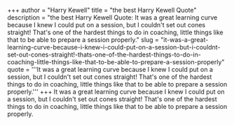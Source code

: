 +++
author = "Harry Kewell"
title = "the best Harry Kewell Quote"
description = "the best Harry Kewell Quote: It was a great learning curve because I knew I could put on a session, but I couldn't set out cones straight! That's one of the hardest things to do in coaching, little things like that to be able to prepare a session properly."
slug = "it-was-a-great-learning-curve-because-i-knew-i-could-put-on-a-session-but-i-couldnt-set-out-cones-straight!-thats-one-of-the-hardest-things-to-do-in-coaching-little-things-like-that-to-be-able-to-prepare-a-session-properly"
quote = '''It was a great learning curve because I knew I could put on a session, but I couldn't set out cones straight! That's one of the hardest things to do in coaching, little things like that to be able to prepare a session properly.'''
+++
It was a great learning curve because I knew I could put on a session, but I couldn't set out cones straight! That's one of the hardest things to do in coaching, little things like that to be able to prepare a session properly.
